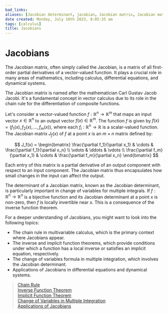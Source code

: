 ```yaml
---
bad_links: 
aliases: [Jacobian determinant, jacobian, Jacobian matrix, Jacobian matrices]
date created: Monday, July 10th 2023, 8:05:35 am
tags: [calculus]
title: Jacobians
---
```


# Jacobians

The Jacobian matrix, often simply called the Jacobian, is a matrix of all first-order partial derivatives of a vector-valued function. It plays a crucial role in many areas of mathematics, including calculus, differential equations, and dynamical systems.

The Jacobian matrix is named after the mathematician Carl Gustav Jacob Jacobi. It's a fundamental concept in vector calculus due to its role in the chain rule for the differentiation of composite functions.

Let's consider a vector-valued function $f: \mathbb{R}^n \rightarrow \mathbb{R}^m$ that maps an input vector $x \in \mathbb{R}^n$ to an output vector $f(x) \in \mathbb{R}^m$. The function $f$ is given by $f(x) = (f_1(x), f_2(x), …, f_m(x))$, where each $f_i: \mathbb{R}^n \rightarrow \mathbb{R}$ is a scalar-valued function. The Jacobian matrix $J_f(x)$ of $f$ at a point $x$ is an $m \times n$ matrix defined by:

$$
J_f(x) = \begin{bmatrix}
\frac{\partial f_1}{\partial x_1} & \cdots & \frac{\partial f_1}{\partial x_n} \\
\vdots & \ddots & \vdots \\
\frac{\partial f_m}{\partial x_1} & \cdots & \frac{\partial f_m}{\partial x_n}
\end{bmatrix}
$$

Each entry of this matrix is a partial derivative of an output component with respect to an input component. The Jacobian matrix thus encapsulates how small changes in the input can affect the output.

The determinant of a Jacobian matrix, known as the Jacobian determinant, is particularly important in change of variables for multiple integrals. If $f: \mathbb{R}^n \rightarrow \mathbb{R}^n$ is a bijective function and its Jacobian determinant at a point $x$ is non-zero, then $f$ is locally invertible near $x$. This is a consequence of the inverse function theorem.

For a deeper understanding of Jacobians, you might want to look into the following topics:

- The chain rule in multivariable calculus, which is the primary context where Jacobians appear.
- The inverse and implicit function theorems, which provide conditions under which a function has a local inverse or satisfies an implicit equation, respectively.
- The change of variables formula in multiple integration, which involves the Jacobian determinant.
- Applications of Jacobians in differential equations and dynamical systems.

> [Chain Rule](https://www.google.com/search?q=chain+rule+in+multivariable+calculus)  
> [Inverse Function Theorem](https://www.google.com/search?q=inverse+function+theorem)  
> [Implicit Function Theorem](https://www.google.com/search?q=implicit+function+theorem)  
> [Change of Variables in Multiple Integration](https://www.google.com/search?q=change+of+variables+in+multiple+integration)  
> [Applications of Jacobians](https://www.google.com/search?q=applications+of+jacobians)